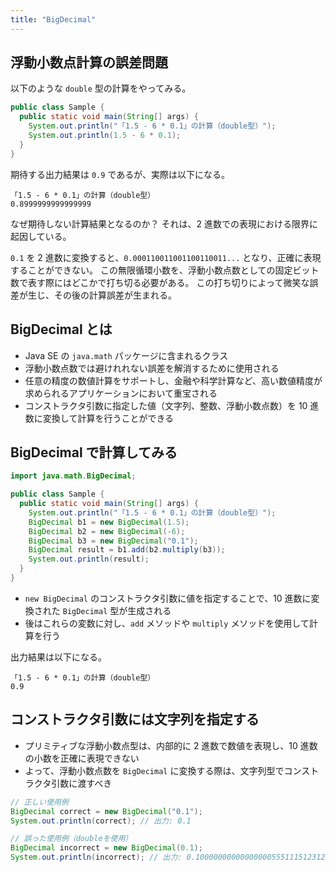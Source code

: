 ```yaml
---
title: "BigDecimal"
---
```


## 浮動小数点計算の誤差問題

以下のような `double` 型の計算をやってみる。

```java
public class Sample {
  public static void main(String[] args) {
    System.out.println("「1.5 - 6 * 0.1」の計算（double型）");
    System.out.println(1.5 - 6 * 0.1);
  }
}
```

期待する出力結果は `0.9` であるが、実際は以下になる。

```shell
「1.5 - 6 * 0.1」の計算（double型）
0.8999999999999999
```

なぜ期待しない計算結果となるのか？
それは、2 進数での表現における限界に起因している。

`0.1` を 2 進数に変換すると、`0.000110011001100110011...` となり、正確に表現することができない。
この無限循環小数を、浮動小数点数としての固定ビット数で表す際にはどこかで打ち切る必要がある。
この打ち切りによって微笑な誤差が生じ、その後の計算誤差が生まれる。

## BigDecimal とは

- Java SE の `java.math` パッケージに含まれるクラス
- 浮動小数点数では避けれれない誤差を解消するために使用される
- 任意の精度の数値計算をサポートし、金融や科学計算など、高い数値精度が求められるアプリケーションにおいて重宝される
- コンストラクタ引数に指定した値（文字列、整数、浮動小数点数）を 10 進数に変換して計算を行うことができる

## BigDecimal で計算してみる

```java
import java.math.BigDecimal;

public class Sample {
  public static void main(String[] args) {
    System.out.println("「1.5 - 6 * 0.1」の計算（double型）");
    BigDecimal b1 = new BigDecimal(1.5);
    BigDecimal b2 = new BigDecimal(-6);
    BigDecimal b3 = new BigDecimal("0.1");
    BigDecimal result = b1.add(b2.multiply(b3));
    System.out.println(result);
  }
}
```

- `new BigDecimal` のコンストラクタ引数に値を指定することで、10 進数に変換された `BigDecimal` 型が生成される
- 後はこれらの変数に対し、`add` メソッドや `multiply` メソッドを使用して計算を行う

出力結果は以下になる。

```shell
「1.5 - 6 * 0.1」の計算（double型）
0.9
```

## コンストラクタ引数には文字列を指定する

- プリミティブな浮動小数点型は、内部的に 2 進数で数値を表現し、10 進数の小数を正確に表現できない
- よって、浮動小数点数を `BigDecimal` に変換する際は、文字列型でコンストラクタ引数に渡すべき

```java
// 正しい使用例
BigDecimal correct = new BigDecimal("0.1");
System.out.println(correct); // 出力: 0.1

// 誤った使用例（doubleを使用）
BigDecimal incorrect = new BigDecimal(0.1);
System.out.println(incorrect); // 出力: 0.1000000000000000055511151231257827021181583404541015625
```
